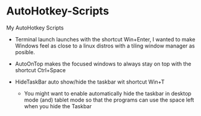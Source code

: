 # AutoHotkey-Scripts
My AutoHotkey Scripts

* Terminal launch launches with the shortcut Win+Enter, I wanted to make Windows feel as close to a linux distros with a tiling window manager as posible.
* AutoOnTop makes the focused windows to always stay on top with the shortcut Ctrl+Space
* HideTaskBar auto show/hide the taskbar wit shortcut Win+T

  *  You might want to enable automatically hide the taskbar in desktop mode (and) tablet mode so that the programs can use the space left when you hide the Taskbar

